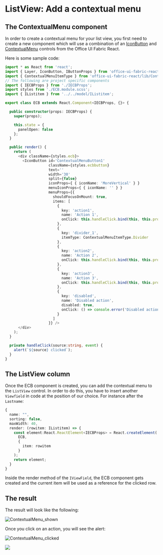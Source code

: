 # ListView: Add a contextual menu

## The ContextualMenu component

In order to create a contextual menu for your list view, you first need to create a new component which will use a combination of an [IconButton](https://developer.microsoft.com/en-us/fabric#/components/button#Variants) and [ContextualMenu](https://developer.microsoft.com/en-us/fabric#/components/contextualmenu) controls from the Office UI Fabric React.

Here is some sample code:

```TypeScript
import * as React from 'react';
import { Layer, IconButton, IButtonProps } from 'office-ui-fabric-react';
import { ContextualMenuItemType } from 'office-ui-fabric-react/lib/ContextualMenu';
// The following are project specific components
import { IECBProps } from './IECBProps';
import styles from './ECB.module.scss';
import { IListitem } from '../../model/IListitem';

export class ECB extends React.Component<IECBProps, {}> {

  public constructor(props: IECBProps) {        
    super(props);

    this.state = {
      panelOpen: false
    };
  }

  public render() {      
    return (
      <div className={styles.ecb}>
        <IconButton id='ContextualMenuButton1'
                    className={styles.ecbbutton}
                    text=''
                    width='30'
                    split={false}
                    iconProps={ { iconName: 'MoreVertical' } }
                    menuIconProps={ { iconName: '' } }
                    menuProps={{
                      shouldFocusOnMount: true,
                      items: [
                        {
                          key: 'action1',
                          name: 'Action 1',
                          onClick: this.handleClick.bind(this, this.props.item.Firstname + ' Action 1')
                        },
                        {
                          key: 'divider_1',
                          itemType: ContextualMenuItemType.Divider
                        },
                        {
                          key: 'action2',
                          name: 'Action 2',
                          onClick: this.handleClick.bind(this, this.props.item.Firstname + ' Action 2')
                        },
                        {
                          key: 'action3',
                          name: 'Action 3',
                          onClick: this.handleClick.bind(this, this.props.item.Lastname + ' Action  3')
                        },
                        {
                          key: 'disabled',
                          name: 'Disabled action',
                          disabled: true,
                          onClick: () => console.error('Disabled action should not be clickable.')
                        }
                      ]
                    }} />
      </div>
    );
  }

  private handleClick(source:string, event) {
    alert(`${source} clicked`);
  }
}
```

## The ListView column

Once the ECB component is created, you can add the contextual menu to the `ListView` control. In order to do this, you have to insert another `Viewfield` in code at the position of our choice. For instance after the `Lastname`:

```TypeScript
{
  name: "",
  sorting: false,
  maxWidth: 40,
  render: (rowitem: IListitem) => {
    const element:React.ReactElement<IECBProps> = React.createElement(
      ECB, 
      {
        item: rowitem
      }
    );
    return element;
  }      
}
```

Inside the render method of the `IViewField`, the ECB component gets created and the current item will be used as a reference for the clicked row.

## The result
The result will look like the following:

![ContextualMenu_shown](../assets/ListView.ContextualMenu.png)

Once you click on an action, you will see the alert:

![ContextualMenu_clicked](../assets/ListView.ContextualMenu_clicked.png)

![](https://telemetry.sharepointpnp.com/sp-dev-fx-controls-react/wiki/controls/ListViewContextualMenu)
